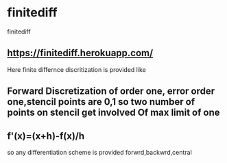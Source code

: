 # finitediff
finitediff

## https://finitediff.herokuapp.com/

Here finite differnce discritization is provided like 

## Forward Discretization of order one, error order one,stencil points are 0,1 so two number of points on stencil get involved Of max limit of one
## f'(x)=(x+h)-f(x)/h 

so any differentiation scheme is provided forwrd,backwrd,central
